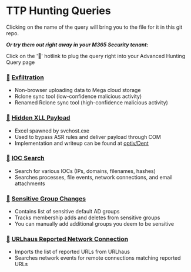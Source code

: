 # TTP Hunting Queries

Clicking on the name of the query will bring you to the file for it in this git repo.

***Or try them out right away in your M365 Security tenant:***

Click on the '🔎' hotlink to plug the query right into your Advanced Hunting Query page

### [🔎](https://security.microsoft.com/v2/advanced-hunting?query=H4sIAAAAAAAEANVWTU_CQBCds4n_oXjSg3DwZuJJNOEgMY16NbD9oIG22C1fxvjbffNagghEBKoxZLfdmTfzZmenszSkIY48SE8isXgL8ByIjzcjqSSSSweShLoLjBcZQZtB5kN2LEccDXpp0-JcutCnMoFekQ4shvCZwpNHXyFkHlbq28GcYr4DNuTaEDsCwoEH1WaQh9ArUxPPMbwYPNsYOXgU0ZcbyH1GXMT1BvsJ9qUx6H5czDGwOZ6PkA3W7vEEmCKSOmQp1g7972Kv2jrkr5Cui6gFXQTriLkoMnPP3Blm18pteRptIGLa1OSdLAZ-FKnSOsYUo2Bxyl8H_rw9WbQaNNYA6GmFPBaSAEPrqjqWFHXos5qq44jouaj3rNKzifkVKNZiBKxLj9_JX3Aa7Lk63uWO8lyu-1xVuVv7CzntsiLHKxyLvuqWPTGhnZUZ3kzZOVP2oVPqJ-i9RUfS79ZjNzS0icEw4NlF7K2WsRvGOmbkMznbs7_ukoOrMgfZpx1uzoKyF5bellnRWy3E_N_yUvs2Lz9neSLWcqcJ8drVr3mHDFnJszUn04O3HHorlzyH5Yg0A-GXb2J-X-4aUYu5VE3C09muag4bw5yzSZThvTSkB0UtInA_1V1Qcm7-_3LYGAuMByat19XsuEvZ-QDY41I96AkAAA&runQuery=true&timeRangeId=week) [Exfiltration](Exfiltration.kusto)
- Non-browser uploading data to Mega cloud storage
- Rclone sync tool (low-confidence malicious activity)
- Renamed Rclone sync tool (high-confidence malicious activity)

### [🔎](https://security.microsoft.com/v2/advanced-hunting?query=H4sIAAAAAAAEAIWSS0vDUBCFz1rwP4S6UTB2L7goVaFQHwsXbtM02EheeJOoIP52vztpJNGWMrR37syZM3PmZqqpAm2Uao0lKrg9a4kFqhTpU5lKzjX3RB_8YjWqwZeGPZVTS2zD3REPfvEO_4aKmJpMF5rBV-GlRKIBQ4sXcc71oDud6VhHzOSneqOy65yD9bfAKv28NVbR49KwL3DURBut6BSDzomWIHyfFv_atNU6MR7PV3OGzJdh4R-toSH8Pvw0vra1uRMUtVsmZ7kvpnmnc7Kd7xZchncPT26RK33zP7Ht9bvoNjnZybCAPbW5uy0VqHskV1q1w_b3GL_F_z6V8bzaK_o9PsGUG2ttXJXOiQ719j18fEbE77Yx_cPMeL657T8nX7DDpWnocIe17a8d4xZke1XOvg6vZ8Ub7lL1A3NOUNvmAgAA&runQuery=true&timeRangeId=week) [Hidden XLL Payload](HiddenXLLPayload.kusto)
- Excel spawned by svchost.exe
- Used to bypass ASR rules and deliver payload through COM
- Implementation and writeup can be found at [optiv/Dent](https://github.com/optiv/Dent#remote-xll-payload-mode)

### [🔎](https://security.microsoft.com/v2/advanced-hunting?query=H4sIAAAAAAAAA-1XUW_aQAz286T9h4gnKkWqwrS9TH3oOtAqUUCFag_TNGUJrGkDYZCNIe3H97PvAkm4hJDwsIcp4i7x2T77s89nLumSLOrSgCYY7_F-S0O6obG8MXWItwl9wqpFHzD2QfmM9z7Wx1h5Ta-gg7V45NIC83eaYuT3rVAjmoMW4NulGHMkXBHNZI8RrcnGmy98rvApygzvIXSx3Byzoka0wvgI2hojU9kC5otBH2N2weFhzaIr0bvVGgJQ2_SFWni-0gW9T9m-zsjN9C5T-i37x1i3xDL2K8RjgebCq_DAgiUkI-hh-lpGZcdH0RbIyijD003twpr-gnsjvq0EyR54Q_jB3yPB8HGHwLcdzu2M7xcaKdZn5Z472PK2kYYx8uGanDPo6MCSdxX0JLhM6Q_8Z7R8ycst8J5qhFs5XFs6wklkknwyRaSn1_7H4lyxSBC1UC-Wgtf-9Ocjs5DZkzVTdAayvhH7n4_G6B7jHLxsG9eXJsikdT2AJzwbPlmfLNRc9p6R8A5wUjXqCTRVgzaYY12pVF1lu37SL8FgKzJdXU1DRDaWasXWzTVytxi5yplzXEVuoOvuv5ZZ5Z61dlr2eD3L7EN-Boy4fkeYY_HYXLHVHTWBnLp5YsFiebLudM05l878aTmmV_n3pDPLxHkl2lxtKSPRNnDZRlmngN4poL9BnG1jrlgHp17ln8k6E59dIO8UrnRKbdnXmSQDzTipNTuVqU7mq5P5Kvc_fV5Mu6XX7Ry_c0Ap9890l5n2NPHZBfJO6Y7Z-_lGOr65VAMf_WQgmV0sfQ1JT04Cx2Qf9Wr8D0B_UcLNFTGQyqvuqQX9yNlr3t-EWF1ddgM7nEbS5ZlyqlaF9TmQSaJW14Z6qCjZppiY87seKkVnpb4dVZExSzfFpmrtqaepmmfm-lVf9li1VZ3AEBIB9LFW7k5Pk1A9aLEM96uqD-QbV9kci93RCXJjOQkr8bbcxqzcqRU636lX4xxJtxlX5D6GWF_Q4awrt6A6ltnO_k5njIsIspd-6e2vel7Oqp7sNwemPp6V1lLus4ccWeKnupZ0n1xNh_o3ajqHasXe8ZTf88l_0uIOJt2rOKLtBXdfvKWKEgAA&timeRangeId=week) [IOC Search](IOCSearch.kusto)
- Search for various IOCs (IPs, domains, filenames, hashes)
- Searches processes, file events, network connections, and email attachments

### [🔎](https://security.microsoft.com/v2/advanced-hunting?query=H4sIAAAAAAAAA7VW207bQBCd50r9h22EBEhp-gFVHgIhCKoAgvBUVSjYjjG5ynZIXVX99p49u75hO6QolWWvd3fm7MzZmZ2diSexKLlDu5BIAvQCeUHvXEJZylpWciVjmWNESRfvCj1HpvKANsQzlkSOMK7kCx4lfUg6MuOsV4usCtgKcwY9kg56PXHxKIwtgKvEzyQj9GJ5woy2N-GogqaWXOM7w5NQZgwtH4gGR-tFFRs-ygfarJ9DrOrg0YgLol9jPY--xRgNoXko7YqOi9UDaASYj9-Q7mNG26rlVUHXyKpX0ieWY8PQLtaU8U_RW9CmJXnxGrTOKKVnV3gD8lS1bhedb_gm79S9xXcMvc-02uzi-_wpxtUNZQPwmBAh5CqGQc3pBohNOBeYc2iBXt_H2IB6HndayQj_a_t_gr8AK7mNaENaoS2L8E6odSY_MfbE6PWzPAkZm_UoV8zUDe2YZpxMgO3DAhMdAcd2i5j9WHXDfdw9a_a31xppZXc4XbEqdUd_POK_FZ1FX-u90fLH8pXtBXd8QdZj-NFHG_LsM_IJ2HyxEhE1fgN1Q2tCm2erkgfp7nV5zrZ4KuVnZhW_1YDqZFgjSK3syW0wixkyJC-PluEn6OjR4v67DWv0bSYEPL3T1fToC73xCjXjk125JWmFMFE2gxUuJcaZnwFPh4hWFLOvB2wdiwnzsmyjqRuplR6wY7LuMk-XJY-1JTEjPrZx66N2rVir9Fn0IM_MhgVGTSUKMu90hRng32OuR4iDjnyHVyNESger3KK9Rz605Afmir6a2uAwDkwN0177Uq2BCviTAiMmHgLqjW1l9FhxYlvrlpwponUauBhQYv7f-RiQieEWTrw9MRIyfpc2P4q5qKBjvN2VnV4Jv2vXncBvU6Xm0I150ynH1DGrd4unUWpLy44ZxloFzx2y5kBzxrwxsW48TFmo8_S25KmpYAa93pvcviFalysE9kb0r75V46Zdyazcw_o9zO9t9V5u7D1N392m9ELZmaa81hHqM5Ka7qn7z_Me9uEcGT2C_jXq_iX-T9GrRnrdmbltT7SFf9Ae7XQPz_GfMWOq5pStC891xZzQ-7W9a6lKrbrgzWGZsXyQaXVK3JbvxfewIa9PB2TWh4daq04ytTLC6JwVWGv8IhuPzNIR-nNbS8aMw_arXGxvZU7P3tj6paXNXnrkodmPPuN-xRxMMlY11iVkHmlVTEaa8c_sjWW2dSXDQ-6TztzuztbkOveM2jDLqNcYRS1zL9JaMfc93wUz1sy9om8RcP8CrjLeIxYOAAA&timeRangeId=week) [Sensitive Group Changes](SensitiveGroupChanges.kusto)
- Contains list of sensitive default AD groups
- Tracks membership adds and deletes from sensitive groups
- You can manually add additional groups you deem to be sensitive

### [🔎](https://security.microsoft.com/v2/advanced-hunting?query=H4sIAAAAAAAAA42U22rbQBCG57rQd3DcQGxQkp4DKYYUnItAKKWNr0IJqqQmTmxJWNs4gTx8v_0lq0pryWbZ0xz-2ZmdmZkl5qxnv21hM7uxkFNh36BGzFS8EXPA7YFbglyK1MxiVsccWM76CCVjj-2qwjpGq0BiYVM0rm3I_dJOrI8Vx8jhHtsh47ntA_afOiWcI-iHoGa2BGVlo4AWsd5jLRPd20ig9u0HdpbcHZr-3b-QWNhcrx3Bd_Kjz3uG9tJe2JPkb-RZwnm9Nz3bkTchN8fpr4W-vWKukHL4md0qfq4VbSW9imkKr1dHtIx4Lls-CleVr22RHrbgndm4wnJoTPWbg9rKpb0mVkMLpN37b4wll9hnNGL2uIEVVzwH6py9ifqmE3VCbp03kJoZ0kR5uwXKd8k65cpmxHediBf8pf__sM74Lqz3G7BC5Ld504dOnOd1cS79uy1QP3ai-trOVRNlNW_GOxLe-gzfR2KprGzL9UB1v1fj7YH2SWhjMO6x5zvNF2XTUu-6s1PoZfcparu3VQ5396pMErvwEyrf0UE8fw7dezupankkn3fl7bX60UGVU211fFFletkD5vCDf7ImUM00PQqlEagSU_WLqSTLCH-VhUiYBVUWMTI88n5MwE-lWb4qaGRV0JoZwZrf_QN39aNc4AUAAA&timeRangeId=week) [URLhaus Reported Network Connection](URLhausNetworkEvents.kusto)
- Imports the list of reported URLs from URLhaus
- Searches network events for remote connections matching reported URLs
